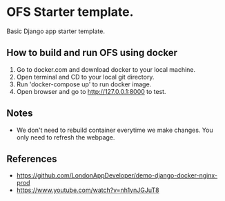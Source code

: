 # OFS Starter template.

Basic Django app starter template. 


## How to build and run OFS using docker

 1. Go to docker.com and download docker to your local machine.
 2. Open terminal and CD to your local git directory.
 3. Run 'docker-compose up' to run docker image.
 4. Open browser and go to http://127.0.0.1:8000 to test.

## Notes
- We don't need to rebuild container everytime we make changes. You only need to refresh the webpage.

## References
- https://github.com/LondonAppDeveloper/demo-django-docker-nginx-prod
- https://www.youtube.com/watch?v=nh1ynJGJuT8
